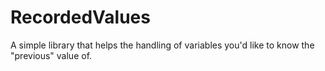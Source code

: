 # RecordedValues
 A simple library that helps the handling of variables you'd like to know the "previous" value of.
